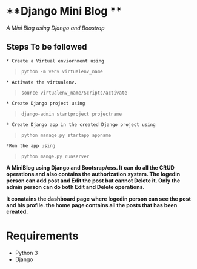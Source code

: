 # **Django Mini Blog **

*A Mini Blog using Django and Boostrap*

## Steps To be followed
    * Create a Virtual enviornment using 
 > `python -m venv virtualenv_name`

    * Activate the virtualenv.
> `source virtualenv_name/Scripts/activate`

    * Create Django project using
> `django-admin startproject projectname`

    * Create Django app in the created Django project using
   > `python manage.py startapp appname`

    *Run the app using
   > `python mange.py runserver`

**A MiniBlog using Django and Bootsrap/css. It can do all the CRUD operations and also contains the authorization system. The logedin person can add post and Edit the post but cannot Delete it. Only the admin person can do both Edit and Delete operations.**


**It conatains the dashboard page where logedin person can see the post and his profile. the home page contains all the posts that has been created.**




# **Requirements**
* Python 3
* Django 



